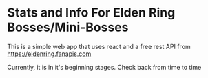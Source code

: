# Stats and Info For Elden Ring Bosses/Mini-Bosses

This is a simple web app that uses react and a free rest API from https://eldenring.fanapis.com

Currently, it is in it's beginning stages. Check back from time to time
